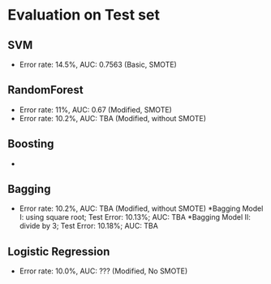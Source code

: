 # Evaluation on Test set

## SVM
* Error rate: 14.5%, AUC: 0.7563 (Basic, SMOTE)

## RandomForest
* Error rate: 11%, AUC: 0.67 (Modified, SMOTE)
* Error rate: 10.2%, AUC: TBA (Modified, without SMOTE)

## Boosting
* 

## Bagging
* Error rate: 10.2%, AUC: TBA (Modified, without SMOTE)
  *Bagging Model I: using square root; Test Error: 10.13%; AUC: TBA
  *Bagging Model II: divide by 3; Test Error: 10.18%; AUC: TBA

## Logistic Regression
* Error rate: 10.0%, AUC: ??? (Modified, No SMOTE)
